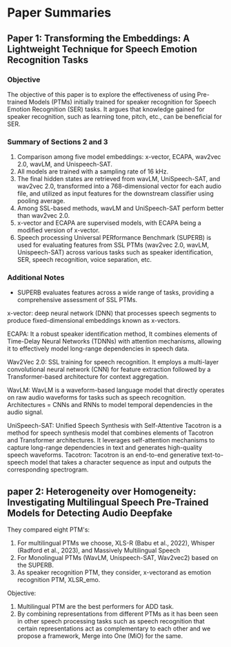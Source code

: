 # Paper Summaries

## Paper 1: Transforming the Embeddings: A Lightweight Technique for Speech Emotion Recognition Tasks

### Objective
The objective of this paper is to explore the effectiveness of using Pre-trained Models (PTMs) initially trained for speaker recognition for Speech Emotion Recognition (SER) tasks. It argues that knowledge gained for speaker recognition, such as learning tone, pitch, etc., can be beneficial for SER.

### Summary of Sections 2 and 3
1. Comparison among five model embeddings: x-vector, ECAPA, wav2vec 2.0, wavLM, and Unispeech-SAT.
2. All models are trained with a sampling rate of 16 kHz.
3. The final hidden states are retrieved from wavLM, UniSpeech-SAT, and wav2vec 2.0, transformed into a 768-dimensional vector for each audio file, and utilized as input features for the downstream classifier using pooling average.
4. Among SSL-based methods, wavLM and UniSpeech-SAT perform better than wav2vec 2.0.
5. x-vector and ECAPA are supervised models, with ECAPA being a modified version of x-vector.
6. Speech processing Universal PERformance Benchmark (SUPERB) is used for evaluating features from SSL PTMs (wav2vec 2.0, wavLM, Unispeech-SAT) across various tasks such as speaker identification, SER, speech recognition, voice separation, etc.

### Additional Notes
- SUPERB evaluates features across a wide range of tasks, providing a comprehensive assessment of SSL PTMs.


x-vector: deep neural network (DNN) that processes speech segments to produce fixed-dimensional embeddings known as x-vectors. 

ECAPA: It a robust speaker identification method,  It combines elements of Time-Delay Neural Networks (TDNNs) with attention mechanisms, allowing it to effectively model long-range dependencies in speech data. 

Wav2Vec 2.0: SSL training for speech recognition. It employs a multi-layer convolutional neural network (CNN) for feature extraction followed by a Transformer-based architecture for context aggregation. 

WavLM: WavLM is a waveform-based language model that directly operates on raw audio waveforms for tasks such as speech recognition. Architectures = CNNs and RNNs to model temporal dependencies in the audio signal.

UniSpeech-SAT: Unified Speech Synthesis with Self-Attentive Tacotron is a method for speech synthesis model that combines elements of Tacotron and Transformer architectures. It leverages self-attention mechanisms to capture long-range dependencies in text and generates high-quality speech waveforms.
    Tacotron: Tacotron is an end-to-end generative text-to-speech model that takes a character sequence as input and outputs the corresponding spectrogram.

## paper 2: Heterogeneity over Homogeneity: Investigating Multilingual Speech Pre-Trained Models for Detecting Audio Deepfake

They compared eight PTM's:

1) For multilingual PTMs we choose, XLS-R (Babu et al., 2022), Whisper (Radford et al., 2023), and Massively Multilingual Speech
2) For Monolingual PTMs (WavLM, Unispeech-SAT, Wav2vec2) based on the SUPERB.
3) As speaker recognition PTM, they consider, x-vectorand as emotion recognition PTM, XLSR_emo.

Objective: 
1) Multilingual PTM are the best performers for ADD task.
2) By combining representations from different PTMs as it has been seen in other speech processing tasks such as speech recognition that certain representations act as complementary to each other and we propose a framework, Merge into One (MiO) for the same.
